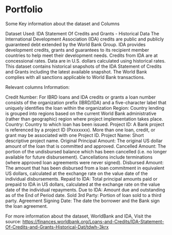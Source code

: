 # Portfolio
Some Key information about the dataset and Columns

Dataset Used: IDA Statement Of Credits and Grants - Historical Data
The International Development Association (IDA) credits are public and publicly guaranteed debt extended by the World Bank Group. IDA provides development credits, grants and guarantees to its recipient member countries to help meet their development needs. Credits from IDA are at concessional rates. Data are in U.S. dollars calculated using historical rates. This dataset contains historical snapshots of the IDA Statement of Credits and Grants including the latest available snapshot. The World Bank complies with all sanctions applicable to World Bank transactions.

Relevant columns Information:

Credit Number:	For IBRD loans and IDA credits or grants a loan number consists of the organization prefix (IBRD/IDA) and a five-character label that uniquely identifies the loan within the organization
Region:	Country lending is grouped into regions based on the current World Bank administrative (rather than geographic) region where project implementation takes place.
Country: Country to which loan has been issued.
Project ID: A Bank project is referenced by a project ID (Pxxxxxxx). More than one loan, credit, or grant may be associated with one Project ID.
Project Name: Short descriptive project name.
Original Principal Amount: The original US dollar amount of the loan that is committed and approved.
Cancelled Amount: The portion of the undisbursed balance which has been cancelled (i.e. no longer available for future disbursement). Cancellations include terminations (where approved loan agreements were never signed).
Disbursed Amount: The amount that has been disbursed from a loan commitment in equivalent US dollars, calculated at the exchange rate on the value date of the individual disbursements.
Repaid to IDA: Total principal amounts paid or prepaid to IDA in US dollars, calculated at the exchange rate on the value date of the individual repayments.
Due to IDA: Amount due and outstanding as of the End of Period date.
Sold 3rd Party: Portion of loan sold to a third party.
Agreement Signing Date: The date the borrower and the Bank sign the loan agreement.

For more information about the dataset, WorldBank and IDA, Visit the source: https://finances.worldbank.org/Loans-and-Credits/IDA-Statement-Of-Credits-and-Grants-Historical-Dat/tdwh-3krx

